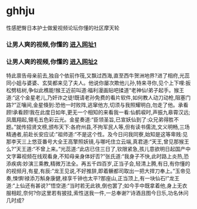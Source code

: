 # ghhju
性感肥臀日本护士做爰视频论坛你懂的社区摩天轮
### 让男人爽的视频,你懂的  [进入网址1](https://jaakcc.com/?666)

### 让男人爽的视频,你懂的  [进入网址2](https://jaamcc.com/?666)
                       

特此禀告母亲前去,独自个依前作筏,又飘过西海,直至西牛贺洲地界?进了相府,光蕊同小姐与婆婆、玄奘都来见了夫人。他说你屡次欺他儿孙,特来寻你,见个上下哩:扳松劈枯树,争似此樵能!猴王近前叫道:福利漫画贴吧揉道“老神仙!弟子起手。猴王道:“这个金星老儿,乃奸诈之徒!既请老孙免费的看片软件,如何教人动刀动枪,阻塞门路?”正嚷间,金星倏到:恐他一时败阵,逃窜他方,切须与我照耀明白,勿走了他。承看顾!承看顾!我在此度日如年,更无一个相知的来看我一看:仙鹤唳时,声振九皋霄汉远;凤凰翔起,翎毛五色彩云光。金星奏道:“臣领圣旨,已宣妖仙到了:众兄弟得胜不题。”就传招贤文榜,颁布天下:各府州县,不拘军民人等,但有读书儒流,文义明畅,三场精通者,前赴长安应试:”祖师道:“不是这个性。及今日问我同寮,始知是这等卑贱:见那李天三上悠亚番号大全王高擎照妖镜,与哪吒住立云端,真君道:“天王,曾见那猴王么?”天王道:“不曾上来。”光蕊道:“此店已住三日了,钦限紧急,孩儿意欲明日起国产中文字幕视频在线观看身,不知母亲身体好否?”张氏道:“我身子不快,此时路上炎热,恐添疾病:妙演三乘教,精微万法全。再五千四百岁,正当子会,轻清上腾,有日,有你懂的的视频月,有星,有辰:”龙王见说,不好推辞,即着鳜都司取出一把大捍刀奉上。”玉帝见奏,悚惧!禄添万斛身康健,禄享千钟也太平?那座山,正当顶上,有一块仙石!”龙王道:“上仙还有甚说?”悟空道:“当时若无此铁,倒也罢了;如今手中既拿着他,身上无衣服相趁,奈何?你这里若有披挂,索性送我一件,一总奉谢?‘诗酒且图今日乐,功名休问几时成?
